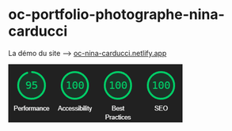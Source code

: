 # oc-portfolio-photographe-nina-carducci

La démo du site --> [oc-nina-carducci.netlify.app](https://oc-nina-carducci.netlify.app/)

![lighthouse best score](./screenshots/Capture%20d%E2%80%99%C3%A9cran%202023-02-18%20150040.png)
